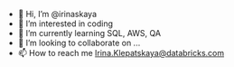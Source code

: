 - 👋 Hi, I’m @irinaskaya
- 👀 I’m interested in coding
- 🌱 I’m currently learning SQL, AWS, QA
- 💞️ I’m looking to collaborate on ...
- 📫 How to reach me Irina.Klepatskaya@databricks.com

<!---
irinaskaya/irinaskaya is a ✨ special ✨ repository because its `README.md` (this file) appears on your GitHub profile.
You can click the Preview link to take a look at your changes.
--->
